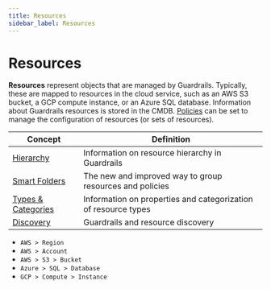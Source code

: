 ```yaml
---
title: Resources
sidebar_label: Resources
---
```


# Resources

**Resources** represent objects that are managed by Guardrails. Typically, these are
mapped to resources in the cloud service, such as an AWS S3 bucket, a GCP
compute instance, or an Azure SQL database. Information about Guardrails resources
is stored in the CMDB. [Policies](policies) can be set to manage the
configuration of resources (or sets of resources).

| Concept                                                   | Definition                                                     |
| --------------------------------------------------------- | -------------------------------------------------------------- |
| [Hierarchy](concepts/resources/hierarchy)                 | Information on resource hierarchy in Guardrails                |
| [Smart Folders](concepts/resources/smart-folders)         | The new and improved way to group resources and policies       |
| [Types & Categories](concepts/resources/types-categories) | Information on properties and categorization of resource types |
| [Discovery](concepts/resources/discovery)                 | Guardrails and resource discovery                              |

<div className="example">
  <ul>
    <li><code>AWS > Region</code></li>
    <li><code>AWS > Account</code></li>
    <li><code>AWS > S3 > Bucket</code></li>
    <li><code>Azure > SQL > Database</code></li>
    <li><code>GCP > Compute > Instance</code></li>
  </ul>
</div>
